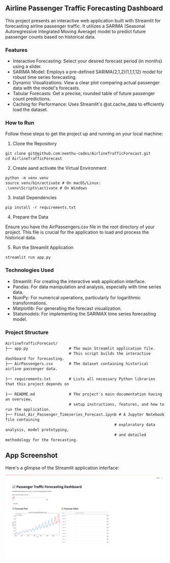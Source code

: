 ## Airline Passenger Traffic Forecasting Dashboard
This project presents an interactive web application built with Streamlit for forecasting airline passenger traffic. It utilizes a SARIMA (Seasonal Autoregressive Integrated Moving Average) model to predict future passenger counts based on historical data.

### Features
- Interactive Forecasting: Select your desired forecast period (in months) using a slider.
- SARIMA Model: Employs a pre-defined SARIMA(2,1,2)(1,1,1,12) model for robust time series forecasting.
- Dynamic Visualizations: View a clear plot comparing actual passenger data with the model's forecasts.
- Tabular Forecasts: Get a precise, rounded table of future passenger count predictions.
- Caching for Performance: Uses Streamlit's @st.cache_data to efficiently load the dataset.

### How to Run

Follow these steps to get the project up and running on your local machine:

1. Clone the Repository
```
git clone git@github.com:neethu-codes/AirlineTrafficForecast.git
cd AirlineTrafficForecast
```

2. Create aand activate the Virtual Environment 
```
python -m venv venv
source venv/bin/activate # On macOS/Linux:
.\venv\Scripts\activate # On Windows
```

3. Install Dependencies
```
pip install -r requirements.txt
```

4. Prepare the Data

Ensure you have the AirPassengers.csv file in the root directory of your project. This file is crucial for the application to load and process the historical data.

5. Run the Streamlit Application
```
streamlit run app.py
```


### Technologies Used
- Streamlit: For creating the interactive web application interface.
- Pandas: For data manipulation and analysis, especially with time series data.
- NumPy: For numerical operations, particularly for logarithmic transformations.
- Matplotlib: For generating the forecast visualization.
- Statsmodels: For implementing the SARIMAX time series forecasting model.

### Project Structure
```
AirlineTrafficForecast/
├── app.py                  # The main Streamlit application file.
                            # This script builds the interactive dashboard for forecasting.
├── AirPassengers.csv       # The dataset containing historical airline passenger data.
                            
├── requirements.txt        # Lists all necessary Python libraries that this project depends on
                            
├── README.md               # The project's main documentation having an overview,
                            # setup instructions, features, and how to run the application.
├── Final_Air_Passenger_Timeseries_Forecast.ipynb # A Jupyter Notebook file containing
                                                # exploratory data analysis, model prototyping,
                                                # and detailed methodology for the forecasting.
```

## App Screenshot
Here's a glimpse of the Streamlit application interface:

<img src="screenshot_airline_app.png" alt="Streamlit App Screenshot" width="600">
